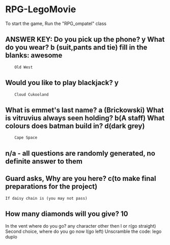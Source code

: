 # RPG-LegoMovie
To start the game, Run the "RPG_ompatel" class

ANSWER KEY: 
Do you pick up the phone?       y
What do you wear?       b (suit,pants and tie)
fill in the blanks:     awesome
---------------------------------
        Old West
Would you like to play blackjack?       y
------------------------------
        Cloud Cukooland
What is emmet's last name?      a (Brickowski)
What is vitruvius always seen holding?          b(A staff) 
What colours does batman build in?          d(dark grey)   
--------------------------------------
        Cape Space    
n/a - all questions are randomly generated, no definite answer to them
------------------------------------------
Guard asks, Why are you here?       c(to make final preparations for the project)
-----------------------------------------
    If daisy chain is (you may not pass)
How many diamonds will you give?        10
----------------------------------------
In the vent where do you go?       any character other then l or r(go straight)
Second choice, where do you go now      l(go left) 
Unscramble the code:        lego duplo
